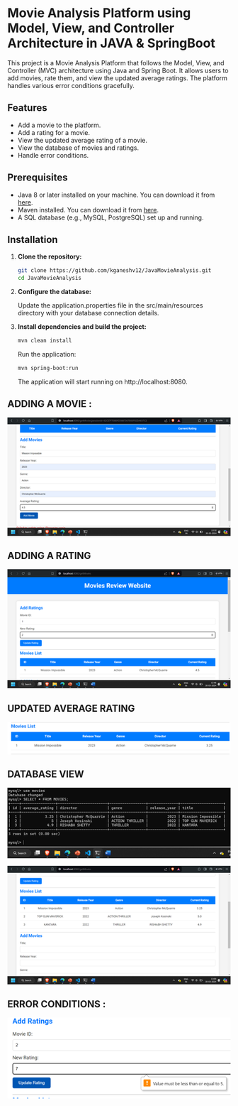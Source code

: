 # Movie Analysis Platform using Model, View, and Controller Architecture in JAVA & SpringBoot

This project is a Movie Analysis Platform that follows the Model, View, and Controller (MVC) architecture using Java and Spring Boot. It allows users to add movies, rate them, and view the updated average ratings. The platform handles various error conditions gracefully.

## Features

- Add a movie to the platform.
- Add a rating for a movie.
- View the updated average rating of a movie.
- View the database of movies and ratings.
- Handle error conditions.

## Prerequisites

- Java 8 or later installed on your machine. You can download it from [here](https://www.oracle.com/java/technologies/javase-downloads.html).
- Maven installed. You can download it from [here](https://maven.apache.org/download.cgi).
- A SQL database (e.g., MySQL, PostgreSQL) set up and running.

## Installation

1. **Clone the repository:**

   ```bash
   git clone https://github.com/kganeshv12/JavaMovieAnalysis.git
   cd JavaMovieAnalysis
   ```
2. **Configure the database:**

    Update the application.properties file in the src/main/resources directory with your database connection details.

3. **Install dependencies and build the project:**

    ```bash
    mvn clean install
    ```
    Run the application:
    ```bash
    mvn spring-boot:run
    ```
    The application will start running on http://localhost:8080.

## ADDING A MOVIE :
![Images](img1.png)

## ADDING A RATING
![Images](img2.png)

## UPDATED AVERAGE RATING
![Images](img3.png)

## DATABASE VIEW
![Images](img5.png)

![Images](img6.png)

## ERROR CONDITIONS :
![Images](img4.png)
